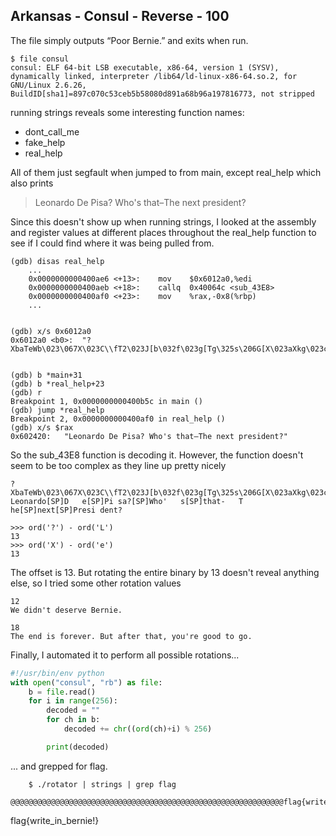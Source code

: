 ## Arkansas - Consul - Reverse - 100
The file simply outputs “Poor Bernie.” and exits when run.

```
$ file consul
consul: ELF 64-bit LSB executable, x86-64, version 1 (SYSV), dynamically linked, interpreter /lib64/ld-linux-x86-64.so.2, for GNU/Linux 2.6.26, BuildID[sha1]=897c070c53ceb5b58080d891a68b96a197816773, not stripped
```

running strings reveals some interesting function names:
-    dont_call_me
-    fake_help
-    real_help


All of them just segfault when jumped to from main, except real_help which also prints
>    Leonardo De Pisa? Who's that–The next president?


Since this doesn't show up when running strings, I looked at the assembly and register values at different places throughout the real_help function to see if I could find where it was being pulled from.

```
(gdb) disas real_help
    ...
    0x0000000000400ae6 <+13>:    mov    $0x6012a0,%edi
    0x0000000000400aeb <+18>:    callq  0x40064c <sub_43E8>
    0x0000000000400af0 <+23>:    mov    %rax,-0x8(%rbp)
    ...


(gdb) x/s 0x6012a0
0x6012a0 <b0>:  "?XbaTeWb\023\067X\023C\\fT2\023J[b\032f\023g[Tg\325s\206G[X\023aXkg\023ceXf\\WXag2"


(gdb) b *main+31
(gdb) b *real_help+23
(gdb) r
Breakpoint 1, 0x0000000000400b5c in main ()
(gdb) jump *real_help
Breakpoint 2, 0x0000000000400af0 in real_help ()
(gdb) x/s $rax
0x602420:	"Leonardo De Pisa? Who's that–The next president?"
```

So the sub_43E8 function is decoding it. However, the function doesn't seem to be too complex as they line up pretty nicely

```
?XbaTeWb\023\067X\023C\\fT2\023J[b\032f\023g[Tg\325s\206G[X\023aXkg\023ceXf\\WXag2
Leonardo[SP]D   e[SP]Pi sa?[SP]Who'   s[SP]that-   T     he[SP]next[SP]Presi dent?
```

```
>>> ord('?') - ord('L')
13
>>> ord('X') - ord('e')
13
```

The offset is 13. But rotating the entire binary by 13 doesn't reveal anything else, so I tried some other rotation values
```
12
We didn't deserve Bernie.

18
The end is forever. But after that, you're good to go.
```



Finally, I automated it to perform all possible rotations...

```python
#!/usr/bin/env python
with open("consul", "rb") as file:
    b = file.read()
    for i in range(256):
        decoded = ""
        for ch in b:
            decoded += chr((ord(ch)+i) % 256)

        print(decoded)
```



... and grepped for flag.

```
    $ ./rotator | strings | grep flag
    @@@@@@@@@@@@@@@@@@@@@@@@@@@@@@@@@@@@@@@@@@@@@@@@@@@@@@@@@@@@@flag{write_in_bernie!}@@@@@@@@@@
```

flag{write_in_bernie!}

